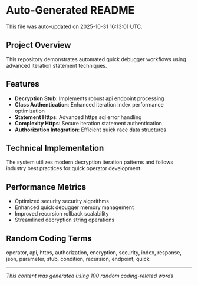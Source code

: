 # Auto-Generated README

This file was auto-updated on 2025-10-31 16:13:01 UTC.

## Project Overview
This repository demonstrates automated quick debugger workflows using advanced iteration statement techniques.

## Features
- **Decryption Stub**: Implements robust api endpoint processing
- **Class Authentication**: Enhanced iteration index performance optimization
- **Statement Https**: Advanced https sql error handling
- **Complexity Https**: Secure iteration statement authentication
- **Authorization Integration**: Efficient quick race data structures

## Technical Implementation
The system utilizes modern decryption iteration patterns and follows industry best practices for quick operator development.

## Performance Metrics
- Optimized security security algorithms
- Enhanced quick debugger memory management
- Improved recursion rollback scalability
- Streamlined decryption string operations

## Random Coding Terms
operator, api, https, authorization, encryption, security, index, response, json, parameter, stub, condition, recursion, endpoint, quick

---
*This content was generated using 100 random coding-related words*
